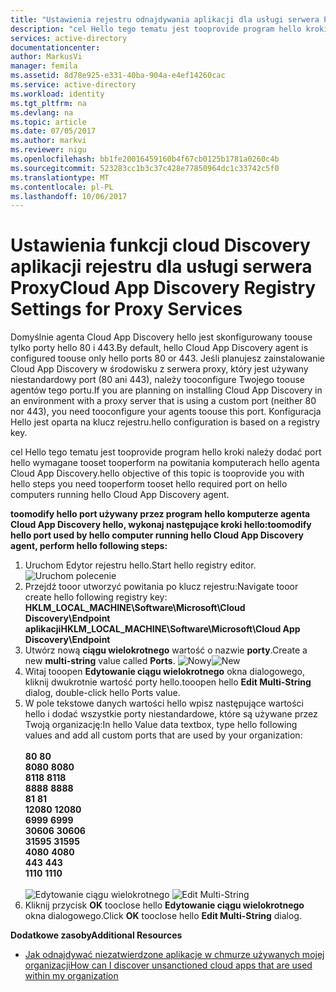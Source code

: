 ```yaml
---
title: "Ustawienia rejestru odnajdywania aplikacji dla usługi serwera Proxy aaaCloud | Dokumentacja firmy Microsoft"
description: "cel Hello tego tematu jest tooprovide program hello kroki należy dodać port hello wymagane tooset tooperform na powitania komputerach hello agenta Cloud App Discovery."
services: active-directory
documentationcenter: 
author: MarkusVi
manager: femila
ms.assetid: 8d78e925-e331-40ba-904a-e4ef14260cac
ms.service: active-directory
ms.workload: identity
ms.tgt_pltfrm: na
ms.devlang: na
ms.topic: article
ms.date: 07/05/2017
ms.author: markvi
ms.reviewer: nigu
ms.openlocfilehash: bb1fe20016459160b4f67cb0125b1781a0260c4b
ms.sourcegitcommit: 523283cc1b3c37c428e77850964dc1c33742c5f0
ms.translationtype: MT
ms.contentlocale: pl-PL
ms.lasthandoff: 10/06/2017
---
```

# <a name="cloud-app-discovery-registry-settings-for-proxy-services"></a><span data-ttu-id="897e5-103">Ustawienia funkcji cloud Discovery aplikacji rejestru dla usługi serwera Proxy</span><span class="sxs-lookup"><span data-stu-id="897e5-103">Cloud App Discovery Registry Settings for Proxy Services</span></span>
<span data-ttu-id="897e5-104">Domyślnie agenta Cloud App Discovery hello jest skonfigurowany toouse tylko porty hello 80 i 443.</span><span class="sxs-lookup"><span data-stu-id="897e5-104">By default, hello Cloud App Discovery agent is configured toouse only hello ports 80 or 443.</span></span> <span data-ttu-id="897e5-105">Jeśli planujesz zainstalowanie Cloud App Discovery w środowisku z serwera proxy, który jest używany niestandardowy port (80 ani 443), należy tooconfigure Twojego toouse agentów tego portu.</span><span class="sxs-lookup"><span data-stu-id="897e5-105">If you are planning on installing Cloud App Discovery in an environment with a proxy server that is using a custom port (neither 80 nor 443), you need tooconfigure your agents toouse this port.</span></span> <span data-ttu-id="897e5-106">Konfiguracja Hello jest oparta na klucz rejestru.</span><span class="sxs-lookup"><span data-stu-id="897e5-106">hello configuration is based on a registry key.</span></span>

<span data-ttu-id="897e5-107">cel Hello tego tematu jest tooprovide program hello kroki należy dodać port hello wymagane tooset tooperform na powitania komputerach hello agenta Cloud App Discovery.</span><span class="sxs-lookup"><span data-stu-id="897e5-107">hello objective of this topic is tooprovide you with hello steps you need tooperform tooset hello required port on hello computers running hello Cloud App Discovery agent.</span></span>

<span data-ttu-id="897e5-108">**toomodify hello port używany przez program hello komputerze agenta Cloud App Discovery hello, wykonaj następujące kroki hello:**</span><span class="sxs-lookup"><span data-stu-id="897e5-108">**toomodify hello port used by hello computer running hello Cloud App Discovery agent, perform hello following steps:**</span></span>

1. <span data-ttu-id="897e5-109">Uruchom Edytor rejestru hello.</span><span class="sxs-lookup"><span data-stu-id="897e5-109">Start hello registry editor.</span></span> <br> ![Uruchom polecenie](./media/active-directory-cloudappdiscovery-registry-settings-for-proxy-services/proxy01.png)
2. <span data-ttu-id="897e5-111">Przejdź tooor utworzyć powitania po klucz rejestru:</span><span class="sxs-lookup"><span data-stu-id="897e5-111">Navigate tooor create hello following registry key:</span></span> <br> <span data-ttu-id="897e5-112">**HKLM_LOCAL_MACHINE\Software\Microsoft\Cloud Discovery\Endpoint aplikacji**</span><span class="sxs-lookup"><span data-stu-id="897e5-112">**HKLM_LOCAL_MACHINE\Software\Microsoft\Cloud App Discovery\Endpoint**</span></span> 
3. <span data-ttu-id="897e5-113">Utwórz nową **ciągu wielokrotnego** wartość o nazwie **porty**.</span><span class="sxs-lookup"><span data-stu-id="897e5-113">Create a new **multi-string** value called **Ports**.</span></span> <span data-ttu-id="897e5-114">![Nowy](./media/active-directory-cloudappdiscovery-registry-settings-for-proxy-services/proxy02.png)</span><span class="sxs-lookup"><span data-stu-id="897e5-114">![New](./media/active-directory-cloudappdiscovery-registry-settings-for-proxy-services/proxy02.png)</span></span>
4. <span data-ttu-id="897e5-115">Witaj tooopen **Edytowanie ciągu wielokrotnego** okna dialogowego, kliknij dwukrotnie wartość porty hello.</span><span class="sxs-lookup"><span data-stu-id="897e5-115">tooopen hello **Edit Multi-String** dialog, double-click hello Ports value.</span></span>
5. <span data-ttu-id="897e5-116">W pole tekstowe danych wartości hello wpisz następujące wartości hello i dodać wszystkie porty niestandardowe, które są używane przez Twoją organizację:</span><span class="sxs-lookup"><span data-stu-id="897e5-116">In hello Value data textbox, type hello following values and add all custom ports that are used by your organization:</span></span> <br><br><span data-ttu-id="897e5-117">
   **80**</span><span class="sxs-lookup"><span data-stu-id="897e5-117">
   **80**</span></span> <br><span data-ttu-id="897e5-118">
   **8080**</span><span class="sxs-lookup"><span data-stu-id="897e5-118">
   **8080**</span></span> <br><span data-ttu-id="897e5-119">
   **8118**</span><span class="sxs-lookup"><span data-stu-id="897e5-119">
   **8118**</span></span> <br><span data-ttu-id="897e5-120">
   **8888**</span><span class="sxs-lookup"><span data-stu-id="897e5-120">
   **8888**</span></span> <br><span data-ttu-id="897e5-121">
   **81**</span><span class="sxs-lookup"><span data-stu-id="897e5-121">
   **81**</span></span> <br><span data-ttu-id="897e5-122">
   **12080**</span><span class="sxs-lookup"><span data-stu-id="897e5-122">
   **12080**</span></span> <br><span data-ttu-id="897e5-123">
   **6999**</span><span class="sxs-lookup"><span data-stu-id="897e5-123">
**6999**</span></span> <br><span data-ttu-id="897e5-124">
**30606**</span><span class="sxs-lookup"><span data-stu-id="897e5-124">
**30606**</span></span> <br><span data-ttu-id="897e5-125">
**31595**</span><span class="sxs-lookup"><span data-stu-id="897e5-125">
**31595**</span></span> <br><span data-ttu-id="897e5-126">
**4080**</span><span class="sxs-lookup"><span data-stu-id="897e5-126">
**4080**</span></span> <br><span data-ttu-id="897e5-127">
**443**</span><span class="sxs-lookup"><span data-stu-id="897e5-127">
**443**</span></span> <br><span data-ttu-id="897e5-128">
**1110**</span><span class="sxs-lookup"><span data-stu-id="897e5-128">
**1110**</span></span> <br><br><span data-ttu-id="897e5-129">
![Edytowanie ciągu wielokrotnego](./media/active-directory-cloudappdiscovery-registry-settings-for-proxy-services/proxy03.png)</span><span class="sxs-lookup"><span data-stu-id="897e5-129">
![Edit Multi-String](./media/active-directory-cloudappdiscovery-registry-settings-for-proxy-services/proxy03.png)</span></span>
6. <span data-ttu-id="897e5-130">Kliknij przycisk **OK** tooclose hello **Edytowanie ciągu wielokrotnego** okna dialogowego.</span><span class="sxs-lookup"><span data-stu-id="897e5-130">Click **OK** tooclose hello **Edit Multi-String** dialog.</span></span>

<span data-ttu-id="897e5-131">**Dodatkowe zasoby**</span><span class="sxs-lookup"><span data-stu-id="897e5-131">**Additional Resources**</span></span>

* [<span data-ttu-id="897e5-132">Jak odnajdywać niezatwierdzone aplikacje w chmurze używanych mojej organizacji</span><span class="sxs-lookup"><span data-stu-id="897e5-132">How can I discover unsanctioned cloud apps that are used within my organization</span></span>](active-directory-cloudappdiscovery-whatis.md) 


